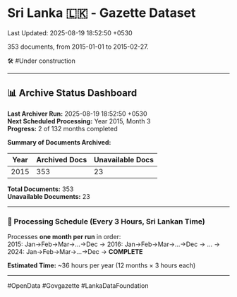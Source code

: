 # Sri Lanka 🇱🇰 - Gazette Dataset

Last Updated: 2025-08-19 18:52:50 +0530

353 documents, from 2015-01-01 to 2015-02-27.

🛠️ #Under construction

---

## 📊 Archive Status Dashboard

**Last Archiver Run:** 2025-08-19 18:52:50 +0530  
**Next Scheduled Processing:** Year 2015, Month 3  
**Progress:** 2 of 132 months completed

**Summary of Documents Archived:**

| Year | Archived Docs | Unavailable Docs |
|------|---------------|-----------------|
| 2015 | 353 | 23 |

**Total Documents:** 353  
**Unavailable Documents:** 23 

---

### 🔄 Processing Schedule (Every 3 Hours, Sri Lankan Time)
Processes **one month per run** in order:  
2015: Jan→Feb→Mar→...→Dec → 2016: Jan→Feb→Mar→...→Dec → ... → 2024: Jan→Feb→Mar→...→Dec → **COMPLETE**

**Estimated Time:** ~36 hours per year (12 months × 3 hours each)

---
#OpenData #Govgazette #LankaDataFoundation
